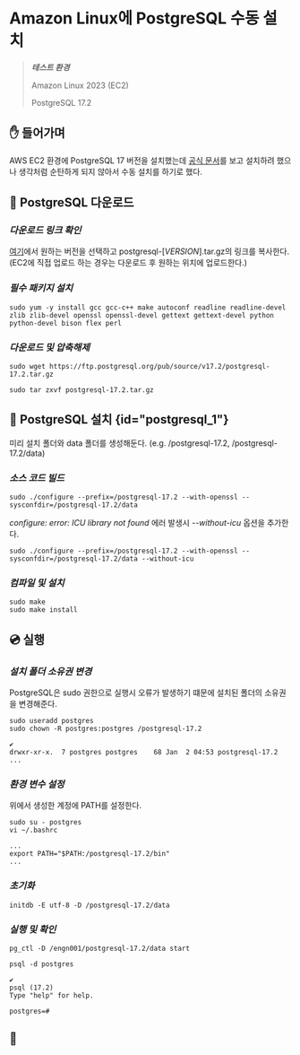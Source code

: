 # Amazon Linux에 PostgreSQL 수동 설치

> ***테스트 환경***
>
> Amazon Linux 2023 (EC2)
>
> PostgreSQL 17.2

## ✋ 들어가며
AWS EC2 환경에 PostgreSQL 17 버전을 설치했는데 [공식 문서](https://www.postgresql.org/download/linux/redhat/)를 보고 설치하려 했으나 생각처럼 순탄하게 되지 않아서 수동 설치를 하기로 했다.

## 💾 PostgreSQL 다운로드

### ***다운로드 링크 확인***
[여기](https://ftp.postgresql.org/pub/source/)에서 원하는 버전을 선택하고 postgresql-[_VERSION_].tar.gz의 링크를 복사한다. (EC2에 직접 업로드 하는 경우는 다운로드 후 원하는 위치에 업로드한다.)

### ***필수 패키지 설치***
```Shell
sudo yum -y install gcc gcc-c++ make autoconf readline readline-devel zlib zlib-devel openssl openssl-devel gettext gettext-devel python python-devel bison flex perl
```

### ***다운로드 및 압축해제***
```Shell
sudo wget https://ftp.postgresql.org/pub/source/v17.2/postgresql-17.2.tar.gz
```

```Shell
sudo tar zxvf postgresql-17.2.tar.gz
```


## 🚀 PostgreSQL 설치 {id="postgresql_1"}
미리 설치 폴더와 data 폴더를 생성해둔다. (e.g. /postgresql-17.2, /postgresql-17.2/data) 

### ***소스 코드 빌드***
```Shell
sudo ./configure --prefix=/postgresql-17.2 --with-openssl --sysconfdir=/postgresql-17.2/data
```

_configure: error: ICU library not found_ 에러 발생시 _--without-icu_ 옵션을 추가한다.

```Shell
sudo ./configure --prefix=/postgresql-17.2 --with-openssl --sysconfdir=/postgresql-17.2/data --without-icu
```

### ***컴파일 및 설치***
```Shell
sudo make
sudo make install
```

## 💿 실행

### ***설치 폴더 소유권 변경***
PostgreSQL은 sudo 권한으로 실행시 오류가 발생하기 떄문에 설치된 폴더의 소유권을 변경해준다.

```Shell
sudo useradd postgres
sudo chown -R postgres:postgres /postgresql-17.2
```

``` Shell
✔
drwxr-xr-x.  7 postgres postgres    68 Jan  2 04:53 postgresql-17.2
...
```

### ***환경 변수 설정***
위에서 생성한 계정에 PATH를 설정한다.
```Shell
sudo su - postgres
vi ~/.bashrc
```
```Shell
...
export PATH="$PATH:/postgresql-17.2/bin"
...
```

### ***초기화***
```Shell
initdb -E utf-8 -D /postgresql-17.2/data
```

### ***실행 및 확인***
```Shell
pg_ctl -D /engn001/postgresql-17.2/data start
```
```Shell
psql -d postgres
```
```Shell
✔
psql (17.2)
Type "help" for help.

postgres=#
```

## 👋